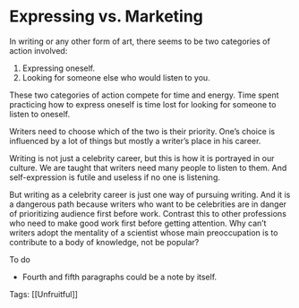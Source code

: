 # Expressing vs. Marketing

In writing or any other form of art, there seems to be two categories of action involved:

1. Expressing oneself.
2. Looking for someone else who would listen to you.

These two categories of action compete for time and energy. Time spent practicing how to express oneself is time lost for looking for someone to listen to oneself.

Writers need to choose which of the two is their priority. One’s choice is influenced by a lot of things but mostly a writer’s place in his career.

Writing is not just a celebrity career, but this is how it is portrayed in our culture. We are taught that writers need many people to listen to them. And self-expression is futile and useless if no one is listening.

But writing as a celebrity career is just one way of pursuing writing. And it is a dangerous path because writers who want to be celebrities are in danger of prioritizing audience first before work. Contrast this to other professions who need to make good work first before getting attention. Why can’t writers adopt the mentality of a scientist whose main preoccupation is to contribute to a body of knowledge, not be popular?

To do

- Fourth and fifth paragraphs could be a note by itself.

Tags: [[Unfruitful]]

